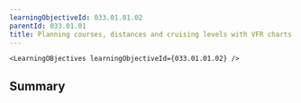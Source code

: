 ```yaml
---
learningObjectiveId: 033.01.01.02
parentId: 033.01.01
title: Planning courses, distances and cruising levels with VFR charts
---
```


```tsx eval
<LearningOBjectives learningObjectiveId={033.01.01.02} />
```

## Summary
